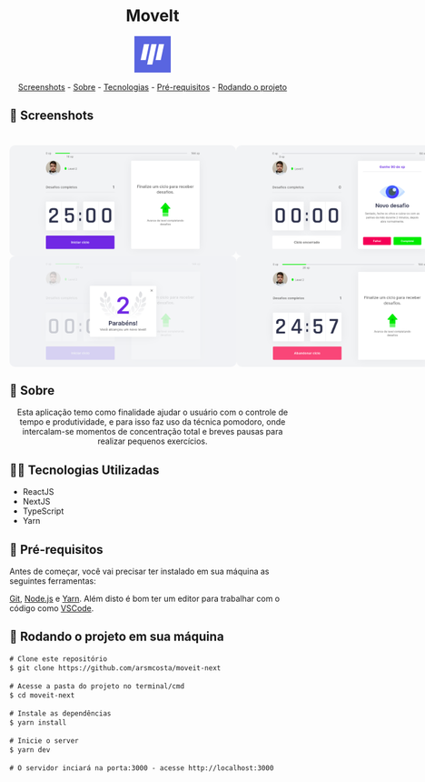 <h1 align="center">MoveIt</h1>
<p align="center">
    <img src="/public/favicon.png" alt="Logo"></img>
</p>

  <p align="center">
 <a href="#screenshots">Screenshots</a> -
 <a href="#sobre">Sobre</a> - 
 <a href="#tecnologias">Tecnologias</a> - 
 <a href="#pre-requisitos">Pré-requisitos</a> - 
 <a href="#run">Rodando o projeto</a>
</p>


<h2 id=screenshots>📸 Screenshots</h2>

<h1 align="center">
<div style="display: flex; flex-direction: row;">
  <img width="400" height="195" style="border-radius: 10px" src="public/assets/Home.png" />
  <img width="400" height="195" style="border-radius: 10px" src="public/assets/Challenge.png" />
  </div>
  <div style="display: flex; flex-direction: row;">
  <img width="400" height="195" style="border-radius: 10px" src="public/assets/LevelUp.png" />
  <img width="400" height="195" style="border-radius: 10px" src="public/assets/Quit.png" />
  </div>
</h1>

<h2 id="sobre">🍅 Sobre</h2>

<p align="center">Esta aplicação temo como finalidade ajudar o usuário com o controle de tempo e produtividade, e para isso faz uso da técnica pomodoro, onde intercalam-se momentos de concentração total e breves pausas para realizar pequenos exercícios.</p>

<h2 id="tecnologias">👨‍💻 Tecnologias Utilizadas</h2>

- ReactJS
- NextJS
- TypeScript
- Yarn

<h2 id="pre-requisitos">🔑 Pré-requisitos</h2>
Antes de começar, você vai precisar ter instalado em sua máquina as seguintes ferramentas: 

[Git](https://git-scm.com/),
[Node.js](https://nodejs.org/en/) e
[Yarn](https://yarnpkg.com/getting-started).
Além disto é bom ter um editor para trabalhar com o código como [VSCode](https://code.visualstudio.com/).
<h2 id="run">🏃 Rodando o projeto em sua máquina</h2>


```console
# Clone este repositório
$ git clone https://github.com/arsmcosta/moveit-next

# Acesse a pasta do projeto no terminal/cmd
$ cd moveit-next

# Instale as dependências
$ yarn install

# Inicie o server
$ yarn dev

# O servidor inciará na porta:3000 - acesse http://localhost:3000
```
